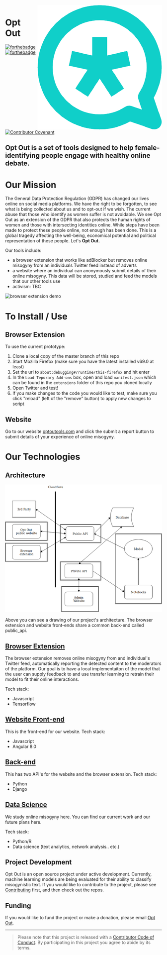 <img align="right" src="opt_out_logo.png">

# Opt Out 


[![forthebadge](https://forthebadge.com/images/badges/made-with-python.svg)](https://forthebadge.com) [![forthebadge](https://forthebadge.com/images/badges/made-with-javascript.svg)](https://forthebadge.com)  

[![Contributor Covenant](https://img.shields.io/badge/Contributor%20Covenant-v1.4%20adopted-ff69b4.svg)](CODE_OF_CONDUCT.md)


## Opt Out is a set of tools designed to help female-identifying people engage with healthy online debate. 


# Our Mission
The General Data Protection Regulation (GDPR) has changed our lives online on social media platforms. We have the right to be forgotten, to see what is being collected about us and to opt-out if we wish. The current abuse that those who identify as women suffer is not avoidable. We see Opt Out as an extension of the GDPR that also protects the human rights of women and those with intersecting identities online. While steps have been made to protect these people online, not enough has been done. This is a global tragedy affecting the well-being, economical potential and political representation of these people. Let's __Opt Out.__



Our tools include:

- a browser extension that works like adBlocker but removes online misogyny from an individuals Twitter feed instead of adverts
- a website where an individual can anonymously submit details of their online misogyny. This data will be stored, studied and feed the models that our other tools use
- activism: TBC



![browser extension demo](opt-out-demo.gif)

# To Install / Use
## Browser Extension

To use the current prototype:
1. Clone a local copy of the master branch of this repo
2. Start Mozilla Firefox (make sure you have the latest installed v69.0 at least)
3. Set the url to `about:debugging#/runtime/this-firefox` and hit enter
4. In the `Load Teporary Add-ons` box, open and load `manifest.json` which can be found in the `extensions` folder of this repo you cloned locally
5. Open Twitter and test!
6. If you make changes to the code you would like to test, make sure you click "reload" (left of the "remove" button) to apply new changes to script 

## Website
Go to our website [optoutools.com](www.optoutools.com) and click the submit a report button to submit details of your experience of online misogyny.


# Our Technologies


## Architecture
![architecture](opt_out_arch.png)

Above you can see a drawing of our project's architecture. The browser extension and website front-ends share a common back-end called public_api.

## [Browser Extension](https://github.com/opt-out-tools/opt-out) 
The browser extension removes online misogyny from and individual's Twitter feed, automatically reporting the detected content to the moderators of the platform. Our goal is to have a local implementaiton of the model that the user can supply feedback to and use transfer learning to retrain their model to fit their online interactions.

Tech stack:
- Javascript
- Tensorflow


## [Website Front-end](https://github.com/opt-out-tools/website)
This is the front-end for our website.
Tech stack:
- Javascript
- Angular 8.0


## [Back-end](https://github.com/opt-out-tools/public_api)
This has two API's for the website and the browser extension.
Tech stack:
- Python
- Django

## [Data Science](https://github.com/opt-out-tools/study-online-misogyny)
We study online misogyny here. You can find our current work and our future plans here.

Tech stack:
- Python/R
- Data science (text analytics, network analysis.. etc.)


## Project Development

Opt Out is an open source project under active development. Currently, machine learning models are being evaluated for their ability to classify misogynistic text.  If you would like to contribute to the project, please see [Contributing](https://github.com/malteserteresa/opt-out/blob/master/contributing.md) first, and then check out the repos.

## Funding
If you would like to fund the project or make a donation, please email [Opt Out](mailto:opt-out-tool@gmail.com).

***

> Please note that this project is released with a [Contributor Code of Conduct](https://github.com/malteserteresa/opt-out/blob/master/CODE_OF_CONDUCT.md). By participating in this project you agree to abide by its terms.


